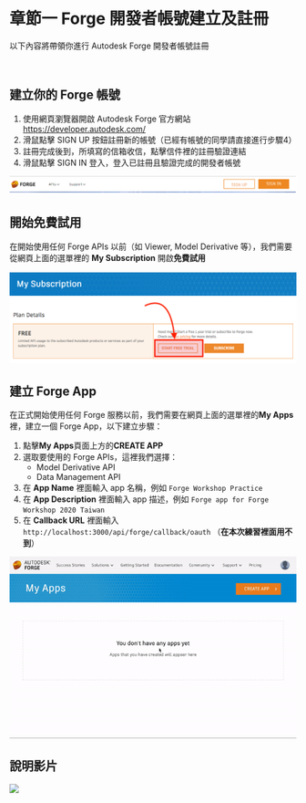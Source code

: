 # 章節一 Forge 開發者帳號建立及註冊

以下內容將帶領你進行 Autodesk Forge 開發者帳號註冊

<br/>

## 建立你的 Forge 帳號

1. 使用網頁瀏覽器開啟 Autodesk Forge 官方網站 https://developer.autodesk.com/
2. 滑鼠點擊 SIGN UP 按鈕註冊新的帳號（已經有帳號的同學請直接進行步驟4）
3. 註冊完成後到，所填寫的信箱收信，點擊信件裡的註冊驗證連結
4. 滑鼠點擊 SIGN IN 登入，登入已註冊且驗證完成的開發者帳號

![alt 首頁](img/dev_portal_home.png)

## 開始免費試用

在開始使用任何 Forge APIs 以前（如 Viewer, Model Derivative 等），我們需要從網頁上面的選單裡的 **My Subscription** 開啟**免費試用**

![alt START FREE TRIAL](img/activate_sub.png)

## 建立 Forge App

在正式開始使用任何 Forge  服務以前，我們需要在網頁上面的選單裡的**My Apps**裡，建立一個 Forge App，以下建立步驟：

1. 點擊**My Apps**頁面上方的**CREATE APP**
2. 選取要使用的 Forge APIs，這裡我們選擇：
   - Model Derivative API
   - Data Management API
3. 在 **App Name** 裡面輸入  app 名稱，例如 `Forge Workshop Practice`
4. 在 **App Description** 裡面輸入  app 描述，例如 `Forge app for Forge Workshop 2020 Taiwan`
5. 在  **Callback URL** 裡面輸入 `http://localhost:3000/api/forge/callback/oauth` （**在本次練習裡面用不到**）

![alt CREATE APP](img/create_app.gif)

## 說明影片

[![](http://img.youtube.com/vi/nStqkcQbHY0/0.jpg)](http://www.youtube.com/watch?v=nStqkcQbHY0 "1-Forge dev account registration")